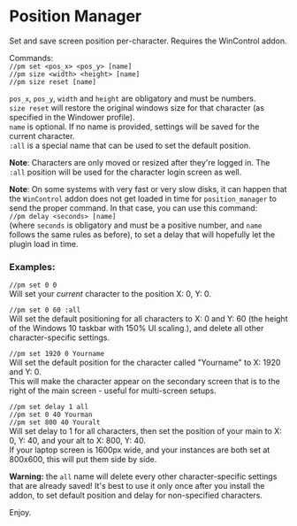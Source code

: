 # Position Manager

Set and save screen position per-character. Requires the WinControl addon.  

Commands:  
`//pm set <pos_x> <pos_y> [name]`  
`//pm size <width> <height> [name]`  
`//pm size reset [name]`  

`pos_x`, `pos_y`, `width` and `height` are obligatory and must be numbers.  
`size reset` will restore the original windows size for that character (as specified in the Windower profile).  
`name` is optional. If no name is provided, settings will be saved for the current character.  
`:all` is a special name that can be used to set the default position.  

**Note**: Characters are only moved or resized after they're logged in. The `:all` position will be used for the character login screen as well.

**Note**: On some systems with very fast or very slow disks, it can happen that the `WinControl` addon does not get loaded in time for `position_manager` to send the proper command. In that case, you can use this command:  
`//pm delay <seconds> [name]`  
(where `seconds` is obligatory and must be a positive number, and `name` follows the same rules as before), to set a delay that will hopefully let the plugin load in time.

### Examples:  
`//pm set 0 0`  
Will set your _current_ character to the position X: 0, Y: 0.

`//pm set 0 60 :all`  
Will set the default positioning for all characters to X: 0 and Y: 60 (the height of the Windows 10 taskbar with 150% UI scaling.), and delete all other character-specific settings.  

`//pm set 1920 0 Yourname`  
Will set the default position for the character called "Yourname" to X: 1920 and Y: 0.  
This will make the character appear on the secondary screen that is to the right of the main screen - useful for multi-screen setups.

`//pm set delay 1 all`  
`//pm set 0 40 Yourman`  
`//pm set 800 40 Youralt`  
Will set delay to 1 for all characters, then set the position of your main to X: 0, Y: 40, and your alt to X: 800, Y: 40.  
If your laptop screen is 1600px wide, and your instances are both set at 800x600, this will put them side by side.

**Warning:** the `all` name will delete every other character-specific settings that are already saved! It's best to use it only once after you install the addon, to set default position and delay for non-specified characters.

Enjoy.
